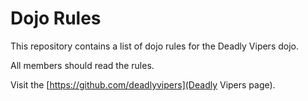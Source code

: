 Dojo Rules
==========

This repository contains a list of dojo rules for the Deadly Vipers dojo.

All members should read the rules.

Visit the [https://github.com/deadlyvipers](Deadly Vipers page).